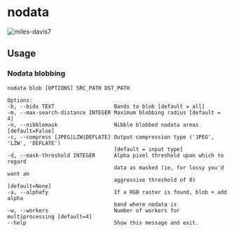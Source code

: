 # nodata
![miles-davis7](https://cloud.githubusercontent.com/assets/5084513/9670961/4f04da04-5244-11e5-93e5-86b69694f82f.jpg)


## Usage

### Nodata blobbing
```
nodata blob [OPTIONS] SRC_PATH DST_PATH

Options:
-b, --bidx TEXT                   Bands to blob [default = all]
-m, --max-search-distance INTEGER Maximum blobbing radius [default = 4]
-n, --nibblemask                  Nibble blobbed nodata areas [default=False]
-c, --compress [JPEG|LZW|DEFLATE] Output compression type ('JPEG', 'LZW', 'DEFLATE')
                                  [default = input type]
-d, --mask-threshold INTEGER      Alpha pixel threshold upon which to regard
                                  data as masked (ie, for lossy you'd want an
                                  aggressive threshold of 0) [default=None]
-a, --alphafy                     If a RGB raster is found, blob + add alpha
                                  band where nodata is
-w, --workers                     Number of workers for multiprocessing [default=4]             
--help                            Show this message and exit.
```
